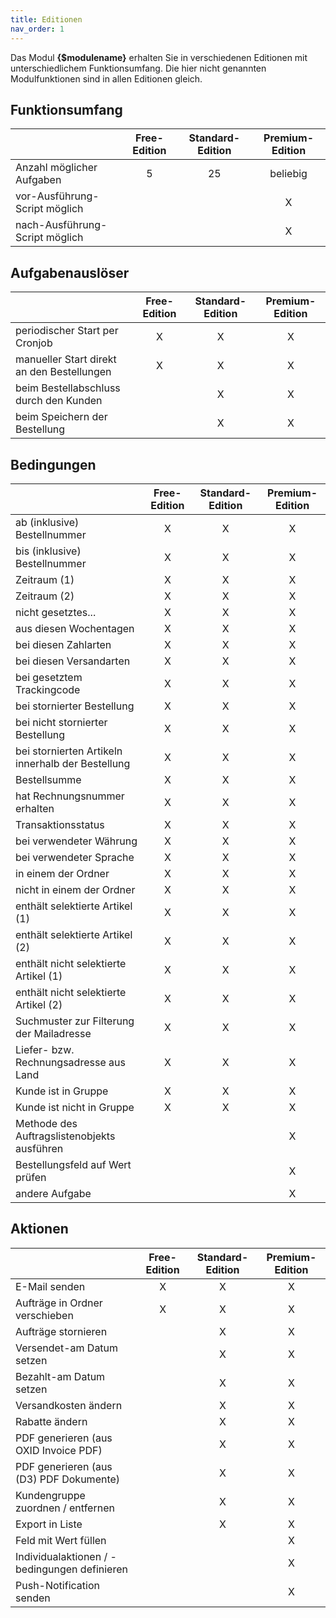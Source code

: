 ```yaml
---
title: Editionen
nav_order: 1
---
```


Das Modul **{$modulename}** erhalten Sie in verschiedenen Editionen mit unterschiedlichem Funktionsumfang. Die hier nicht genannten Modulfunktionen sind in allen Editionen gleich.

## Funktionsumfang

|                                   | Free-Edition  | Standard-Edition  |  Premium-Edition  |
|-----------------------------------|:-------------:|:-----------------:|:-----------------:|
| Anzahl möglicher Aufgaben         | 5             | 25                | beliebig          |
| vor-Ausführung-Script möglich     |               |                   | X                 |
| nach-Ausführung-Script möglich    |               |                   | X                 |

## Aufgabenauslöser

|                                               | Free-Edition  | Standard-Edition  |  Premium-Edition  |
|-----------------------------------------------|:-------------:|:-----------------:|:-----------------:|
| periodischer Start per Cronjob                | X             | X                 | X                 |
| manueller Start direkt an den Bestellungen    | X             | X                 | X                 |
| beim Bestellabschluss durch den Kunden        |               | X                 | X                 |
| beim Speichern der Bestellung                 |               | X                 | X                 |

## Bedingungen

|                                                   | Free-Edition  | Standard-Edition  |  Premium-Edition  |
|---------------------------------------------------|:-------------:|:-----------------:|:-----------------:|
| ab (inklusive) Bestellnummer                      | X             | X                 | X                 |
| bis (inklusive) Bestellnummer                     | X             | X                 | X                 |
| Zeitraum (1)                                      | X             | X                 | X                 |
| Zeitraum (2)                                      | X             | X                 | X                 |
| nicht gesetztes...                                | X             | X                 | X                 |
| aus diesen Wochentagen                            | X             | X                 | X                 |
| bei diesen Zahlarten                              | X             | X                 | X                 |
| bei diesen Versandarten                           | X             | X                 | X                 |
| bei gesetztem Trackingcode                        | X             | X                 | X                 |
| bei stornierter Bestellung                        | X             | X                 | X                 |
| bei nicht stornierter Bestellung                  | X             | X                 | X                 |
| bei stornierten Artikeln innerhalb der Bestellung | X             | X                 | X                 |
| Bestellsumme                                      | X             | X                 | X                 |
| hat Rechnungsnummer erhalten                      | X             | X                 | X                 |
| Transaktionsstatus                                | X             | X                 | X                 |
| bei verwendeter Währung                           | X             | X                 | X                 |
| bei verwendeter Sprache                           | X             | X                 | X                 |
| in einem der Ordner                               | X             | X                 | X                 |
| nicht in einem der Ordner                         | X             | X                 | X                 |
| enthält selektierte Artikel (1)                   | X             | X                 | X                 |
| enthält selektierte Artikel (2)                   | X             | X                 | X                 |
| enthält nicht selektierte Artikel (1)             | X             | X                 | X                 |
| enthält nicht selektierte Artikel (2)             | X             | X                 | X                 |
| Suchmuster zur Filterung der Mailadresse          | X             | X                 | X                 |
| Liefer- bzw. Rechnungsadresse aus Land            | X             | X                 | X                 |
| Kunde ist in Gruppe                               | X             | X                 | X                 |
| Kunde ist nicht in Gruppe                         | X             | X                 | X                 |
| Methode des Auftragslistenobjekts ausführen       |               |                   | X                 |
| Bestellungsfeld auf Wert prüfen                   |               |                   | X                 |
| andere Aufgabe                                    |               |                   | X                 |

## Aktionen

|                                               | Free-Edition  | Standard-Edition  |  Premium-Edition  |
|-----------------------------------------------|:-------------:|:-----------------:|:-----------------:|
| E-Mail senden                                 | X             | X                 | X                 |
| Aufträge in Ordner verschieben                | X             | X                 | X                 |
| Aufträge stornieren                           |               | X                 | X                 |
| Versendet-am Datum setzen                     |               | X                 | X                 |
| Bezahlt-am Datum setzen                       |               | X                 | X                 |
| Versandkosten ändern                          |               | X                 | X                 |
| Rabatte ändern                                |               | X                 | X                 |
| PDF generieren (aus OXID Invoice PDF)         |               | X                 | X                 |
| PDF generieren (aus (D3) PDF Dokumente)       |               | X                 | X                 |
| Kundengruppe zuordnen / entfernen             |               | X                 | X                 |
| Export in Liste                               |               | X                 | X                 |
| Feld mit Wert füllen                          |               |                   | X                 |
| Individualaktionen / -bedingungen definieren  |               |                   | X                 |
| Push-Notification senden                      |               |                   | X                 |
